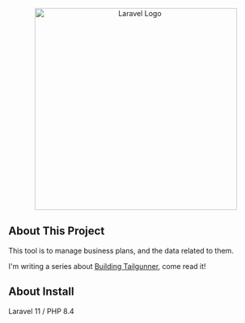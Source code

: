 <p align="center"><a href="https://laravel.com" target="_blank"><img src="https://tailgunner.app/img/tailgunner-logo-full.png" width="400" alt="Laravel Logo"></a></p>

## About This Project

This tool is to manage business plans, and the data related to them.

I'm writing a series about [Building Tailgunner](https://bendauphinee.com/writing/building-tailgunner/), come read it!

## About Install

Laravel 11 / PHP 8.4
